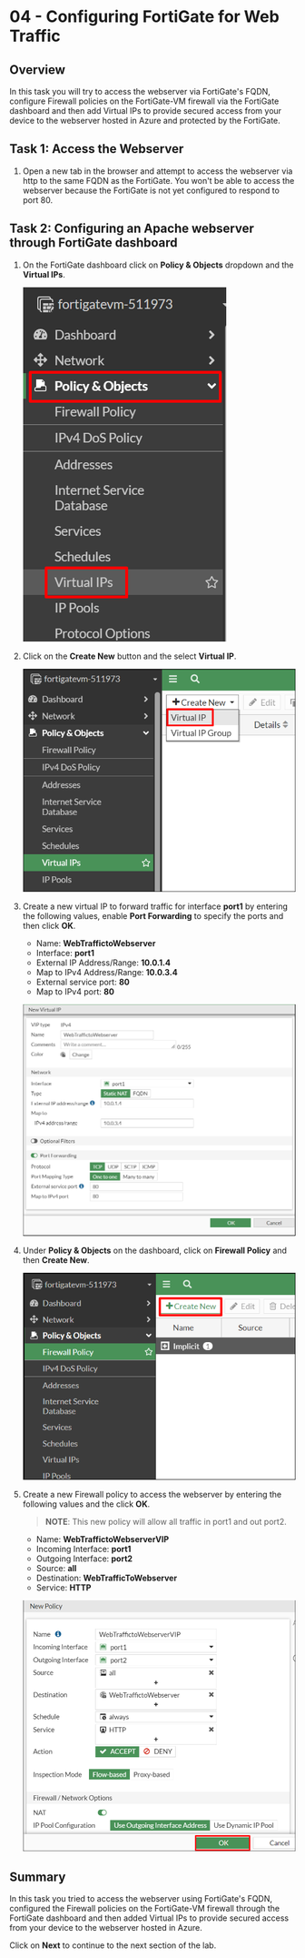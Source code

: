# 04 - Configuring FortiGate for Web Traffic

## Overview

In this task you will try to access the webserver via FortiGate's FQDN, configure Firewall policies on the FortiGate-VM firewall via the FortiGate dashboard and then add Virtual IPs to provide secured access from your device to the webserver hosted in Azure and protected by the FortiGate.

## Task 1: Access the Webserver

1. Open a new tab in the browser and attempt to access the webserver via http to the same FQDN as the FortiGate. You won't be able to access the webserver because the FortiGate is not yet configured to respond to port 80.

    

## Task 2: Configuring an Apache webserver through FortiGate dashboard

1. On the FortiGate dashboard click on **Policy & Objects** dropdown and the **Virtual IPs**.
    
    ![](../images/image_402.png)
    
2. Click on the  **Create New** button and the select **Virtual IP**.

    ![](../images/image_403.png)
    
3. Create a new virtual IP to forward traffic for interface **port1** by entering the following values, enable **Port Forwarding** to specify the ports and then click **OK**.
    
    * Name:  **WebTraffictoWebserver**
    * Interface:  **port1**
    * External IP Address/Range:  **10.0.1.4**
    * Map to IPv4 Address/Range:  **10.0.3.4**
    * External service port:  **80**
    * Map to IPv4 port:  **80**

    ![](../images/image_404.png)
    
4. Under **Policy & Objects** on the dashboard, click on **Firewall Policy** and then **Create New**.

    ![](../images/image_406.png)

5. Create a new Firewall policy to access the webserver by entering the following values and the click **OK**. 
    
    >**NOTE**: This new policy will allow all traffic in port1 and out port2.

    * Name:  **WebTraffictoWebserverVIP**
    * Incoming Interface:  **port1**
    * Outgoing Interface:  **port2**
    * Source:  **all**
    * Destination: **WebTrafficToWebserver**
    * Service: **HTTP**
    
    ![](../images/image_409.png)
    
## Summary

In this task you tried to access the webserver using FortiGate's FQDN, configured the Firewall policies on the FortiGate-VM firewall through the FortiGate dashboard and then added Virtual IPs to provide secured access from your device to the webserver hosted in Azure.


Click on **Next** to continue to the next section of the lab.
